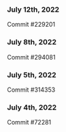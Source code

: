 ### July 12th, 2022

Commit #229201

### July 8th, 2022

Commit #294081

### July 5th, 2022

Commit #314353


### July 4th, 2022

Commit #72281
